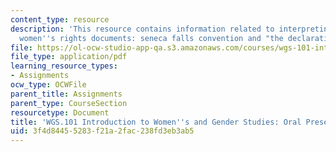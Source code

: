 ```yaml
---
content_type: resource
description: 'This resource contains information related to interpreting classic american
  women''s rights documents: seneca falls convention and "the declaration of sentiments"(1848).'
file: https://ol-ocw-studio-app-qa.s3.amazonaws.com/courses/wgs-101-introduction-to-womens-and-gender-studies-fall-2014/3f4d84455283f21a2fac238fd3eb3ab5_MITWGS_101F14_Oral_topics.pdf
file_type: application/pdf
learning_resource_types:
- Assignments
ocw_type: OCWFile
parent_title: Assignments
parent_type: CourseSection
resourcetype: Document
title: 'WGS.101 Introduction to Women''s and Gender Studies: Oral Presentation Topics'
uid: 3f4d8445-5283-f21a-2fac-238fd3eb3ab5
---
```


